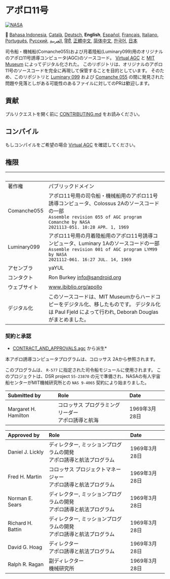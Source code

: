 # アポロ11号
[![NASA][1]][2]

:crossed_flags:
[Bahasa Indonesia][ID],
[Català][CA],
[Deutsch][DE],
**English**,
[Español][ES],
[Français][FR],
[Italiano][IT],
[Português][PT_BR],
[Русский][RU],
[العربية][AR],
[हिंदी][HI_IN],
[正體中文][ZH_TW],
[简体中文][ZH_CN],
[한국어][KO_KR],
[日本][JA]

[AR]:README.ar.md
[ID]:README.id.md
[CA]:README.ca.md
[DE]:README.de.md
[EN]:README.md
[ES]:README.es.md
[IT]:README.it.md
[FR]:README.fr.md
[JA]:README.ja.md
[PT_BR]:README.pt_br.md
[ZH_TW]:README.zh_tw.md
[ZH_CN]:README.zh_cn.md
[KO_KR]:README.ko_kr.md
[HI_IN]:README.hi_in.md
[RU]:README.ru.md

司令船・機械船(Comanche055)および月着陸船(Luminary099)用のオリジナルのアポロ11号誘導コンピュータ(AGC)のソースコード。
[Virtual AGC][3] と [MIT Museum][4] によってデジタル化された。
このリポジトリは、オリジナルのアポロ11号のソースコードを完全に再現して保管することを目的としています。
そのため、このリポジトリと [Luminary 099][5] および [Comanche 055][6] の間に発見された問題や見落としがある可能性のあるファイルに対してのPRは歓迎します。

## 貢献
プルリクエストを開く前に [CONTRIBUTING.md][7] をお読みください。

## コンパイル
もしコンパイルをご希望の場合 [Virtual AGC][8] を確認してください。

## 権限

&nbsp;         | &nbsp;
:------------- | :-----
著作権          | パブリックドメイン
Comanche055    | アポロ11号用の司令船・機械船用のアポロ11号誘導コンピュータ、Colossus 2Aのソースコードの一部<br>`Assemble revision 055 of AGC program Comanche by NASA`<br>`2021113-051. 10:28 APR. 1, 1969`
Luminary099    | アポロ11号用の月着陸船用のアポロ11号誘導コンピュータ、Luminary 1Aのソースコードの一部<br>`Assemble revision 001 of AGC program LYM99 by NASA`<br>`2021112-061. 16:27 JUL. 14, 1969`
アセンブラ      | yaYUL
コンタクト        | Ron Burkey <info@sandroid.org>
ウェブサイト        | www.ibiblio.org/apollo
デジタル化 | このソースコードは、MIT Museumからハードコピーをデジタル化、移したものです。 デジタル化は Paul Fjeld によって行われ, Deborah Douglas がまとめました。

### 契約と承認
* [CONTRACT_AND_APPROVALS.agc] から派生*

本アポロ誘導コンピュータプログラムは、コロッサス 2Aから参照されます。

このプログラムは、 `R-577` に指定された司令船モジュールに使用されます。 このプロジェクトは、DSR project `55-23870` の元で準備され、NASAの有人宇宙船センターがMIT機械研究所との `NAS 9-4065` 契約により始まりました。

Submitted by          | Role | Date
:-------------------- | :--- | :---
Margaret H. Hamilton  | コロッサス プログラミングリーダー<br>アポロ誘導と航海 | 1969年3月28日

Approved by        | Role | Date
:----------------- | :--- | :---
Daniel J. Lickly   | ディレクター, ミッションプログラムの開発<br>アポロ誘導と航法プログラム | 1969年3月28日
Fred H. Martin     | コロッサス プロジェクトマネージャー<br>アポロ誘導と航法プログラム | 1969年3月28日
Norman E. Sears    | ディレクター, ミッションプログラムの開発<br>アポロ誘導と航法プログラム | 1969年3月28日
Richard H. Battin  | ディレクター, ミッションプログラムの開発<br>アポロ誘導と航法プログラム | 1969年3月28日
David G. Hoag      | ディレクター<br>アポロ誘導と航法プログラム | 1969年3月28日
Ralph R. Ragan     | 副ディレクター<br>機械研究所 | 1969年3月28日

[CONTRACT_AND_APPROVALS.agc]:https://github.com/chrislgarry/Apollo-11/blob/master/Comanche055/CONTRACT_AND_APPROVALS.agc
[1]:https://rawcdn.githack.com/aleen42/badges/c9246f74/src/nasa.svg
[2]:https://www.nasa.gov/mission_pages/apollo/missions/apollo11.html
[3]:http://www.ibiblio.org/apollo/
[4]:http://web.mit.edu/museum/
[5]:http://www.ibiblio.org/apollo/ScansForConversion/Luminary099/
[6]:http://www.ibiblio.org/apollo/ScansForConversion/Comanche055/
[7]:https://github.com/chrislgarry/Apollo-11/blob/master/CONTRIBUTING.md
[8]:https://github.com/rburkey2005/virtualagc
